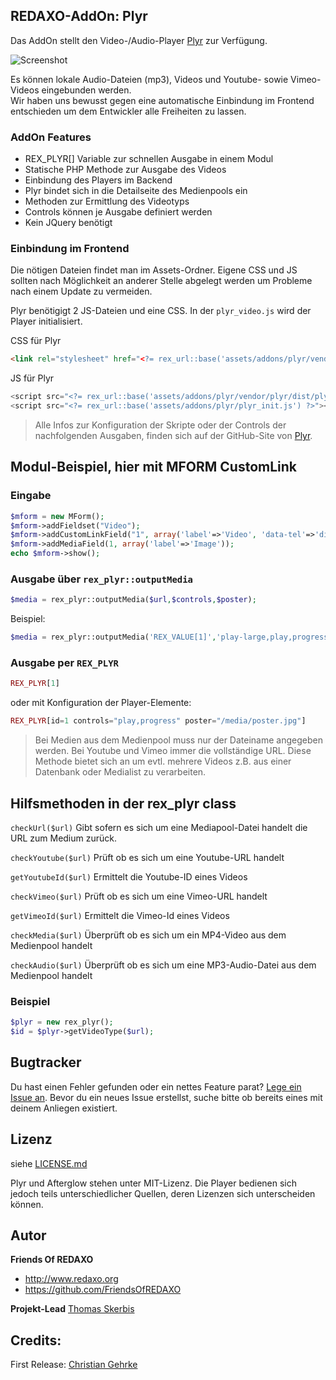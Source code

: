 
## REDAXO-AddOn: Plyr

Das AddOn stellt den Video-/Audio-Player [Plyr](https://plyr.io) zur Verfügung.

![Screenshot](https://raw.githubusercontent.com/FriendsOfREDAXO/video/assets/video_01.jpg)

Es können lokale Audio-Dateien (mp3), Videos und Youtube- sowie Vimeo-Videos eingebunden werden.  
Wir haben uns bewusst gegen eine automatische Einbindung im Frontend entschieden um dem Entwickler alle Freiheiten zu lassen. 

### AddOn Features
- REX_PLYR[] Variable zur schnellen Ausgabe in einem Modul 
- Statische PHP Methode zur Ausgabe des Videos
- Einbindung des Players im Backend
- Plyr bindet sich in die Detailseite des Medienpools ein
- Methoden zur Ermittlung des Videotyps
- Controls können je Ausgabe definiert werden
- Kein JQuery benötigt

### Einbindung im Frontend

Die nötigen Dateien findet man im Assets-Ordner. 
Eigene CSS und JS sollten nach Möglichkeit an anderer Stelle abgelegt werden um Probleme nach einem Update zu vermeiden. 

Plyr benötigigt 2 JS-Dateien und eine CSS. In der `plyr_video.js` wird der Player initialisiert. 

CSS für Plyr

```html
<link rel="stylesheet" href="<?= rex_url::base('assets/addons/plyr/vendor/plyr/dist/plyr.css') ?>">
```

JS für Plyr

```php
<script src="<?= rex_url::base('assets/addons/plyr/vendor/plyr/dist/plyr.min.js') ?>"></script>
<script src="<?= rex_url::base('assets/addons/plyr/plyr_init.js') ?>"></script>
```

>Alle Infos zur Konfiguration der Skripte oder der Controls der nachfolgenden Ausgaben, finden sich auf der GitHub-Site von [Plyr](https://plyr.io). 

## Modul-Beispiel, hier mit MFORM CustomLink 

### Eingabe

```php
$mform = new MForm();
$mform->addFieldset("Video");
$mform->addCustomLinkField("1", array('label'=>'Video', 'data-tel'=>'disable', 'data-mailto'=>'disable', 'data-formlink'=>'disable', 'data-intern'=>'disable'));
$mform->addMediaField(1, array('label'=>'Image'));
echo $mform->show();
```

### Ausgabe über `rex_plyr::outputMedia`

```php
$media = rex_plyr::outputMedia($url,$controls,$poster);
```

Beispiel:

```php
$media = rex_plyr::outputMedia('REX_VALUE[1]','play-large,play,progress,airplay,pip','/media/cover/REX_MEDIA[1]');
```


### Ausgabe per `REX_PLYR`

```php
REX_PLYR[1]
```

oder mit Konfiguration der Player-Elemente:

```php
REX_PLYR[id=1 controls="play,progress" poster="/media/poster.jpg"]
```

> Bei Medien aus dem Medienpool muss nur der Dateiname angegeben werden. Bei Youtube und Vimeo immer die vollständige URL. 
Diese Methode bietet sich an um evtl. mehrere Videos z.B. aus einer Datenbank oder Medialist zu verarbeiten. 


## Hilfsmethoden in der rex_plyr class

`checkUrl($url)`
Gibt sofern es sich um eine Mediapool-Datei handelt die URL zum Medium zurück. 

`checkYoutube($url)` 
Prüft ob es sich um eine Youtube-URL handelt

`getYoutubeId($url)` 
Ermittelt die Youtube-ID eines Videos

`checkVimeo($url)` 
Prüft ob es sich um eine Vimeo-URL handelt

`getVimeoId($url)` 
Ermittelt die Vimeo-Id eines Videos

`checkMedia($url)` 
Überprüft ob es sich um ein MP4-Video aus dem Medienpool handelt

`checkAudio($url)` 
Überprüft ob es sich um eine MP3-Audio-Datei aus dem Medienpool handelt

### Beispiel

```php
$plyr = new rex_plyr();
$id = $plyr->getVideoType($url);
```


## Bugtracker

Du hast einen Fehler gefunden oder ein nettes Feature parat? [Lege ein Issue an](https://github.com/FriendsOfREDAXO/video/issues). Bevor du ein neues Issue erstellst, suche bitte ob bereits eines mit deinem Anliegen existiert.

## Lizenz

siehe [LICENSE.md](https://github.com/FriendsOfREDAXO/video/blob/master/LICENSE.md)

Plyr und Afterglow stehen unter MIT-Lizenz. Die Player bedienen sich jedoch teils unterschiedlicher Quellen, deren Lizenzen sich unterscheiden können. 


## Autor

**Friends Of REDAXO**

* http://www.redaxo.org
* https://github.com/FriendsOfREDAXO

**Projekt-Lead**
[Thomas Skerbis](https://github.com/skerbis)


## Credits:

First Release: [Christian Gehrke](https://github.com/chrison94)

